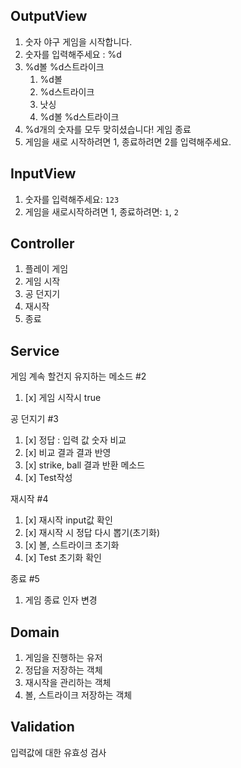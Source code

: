 ## OutputView 
1. 숫자 야구 게임을 시작합니다.
2. 숫자를 입력해주세요 : %d 
3. %d볼 %d스트라이크
    1. %d볼
   2. %d스트라이크
   3. 낫싱
   4. %d볼 %d스트라이크
4. %d개의 숫자를 모두 맞히셨습니다! 게임 종료
5. 게임을 새로 시작하려면 1, 종료하려면 2를 입력해주세요.

## InputView
1. 숫자를 입력해주세요: `123`
2. 게임을 새로시작하려면 1, 종료하려면: `1`, `2`

## Controller
1. 플레이 게임
2. 게임 시작
3. 공 던지기
4. 재시작 
5. 종료

## Service
게임 계속 할건지 유지하는 메소드 #2
1. [x] 게임 시작시 true

공 던지기 #3
1. [x] 정답 : 입력 값 숫자 비교
2. [x] 비교 결과 결과 반영
3. [x] strike, ball 결과 반환 메소드
4. [x] Test작성 

재시작 #4
1. [x] 재시작 input값 확인
2. [x] 재시작 시 정답 다시 뽑기(초기화)
3. [x] 볼, 스트라이크 초기화
4. [x] Test 초기화 확인

종료 #5
1. 게임 종료 인자 변경


## Domain
1. 게임을 진행하는 유저
2. 정답을 저장하는 객체
3. 재시작을 관리하는 객체
4. 볼, 스트라이크 저장하는 객체


## Validation
입력값에 대한 유효성 검사

